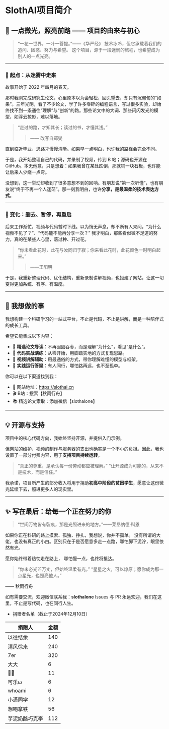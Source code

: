 # SlothAI项目简介
## 🍃 一点微光，照亮前路 —— 项目的由来与初心

> “一花一世界，一叶一菩提。”——《华严经》
>  技术冰冷，但它承载着我们的追问、困惑、努力与希望。
>  这个项目，源于一段迷惘的旅程，也希望成为别人的一点光亮。

------

### 🌿 起点：从迷雾中走来

故事开始于 2022 年四月的春天。

那时我刚完成研究生论文，心里原本以为会轻松，回头望去，却只有沉甸甸的“如果”。三年光阴，看了不少论文，学了许多零碎的编程语言，写过很多实验，却始终找不到一条通往“理解”与“创新”的路。那些论文中的大词、那些闪闪发光的模型，如浮云掠影，难以落地。 

> “走过的路，才知其长；读过的书，才懂其浅。”
>
> > —— 改写自郑燮

直到临近毕业，思路才慢慢清晰。如果早一点明白，也许我的路径会完全不同。

于是，我开始整理自己的代码，并录制了视频，传到 B 站；源码也开源在 GitHub。本无他意，只是想着：如果我曾在某处跌倒，那就铺一块石板，也许能让后来人少绕一点弯。

没想到，这一举动却收到了很多意想不到的回响。有朋友说“第一次听懂”，也有朋友说“终于不再一个人迷茫”。那一刻我明白，也许**分享，是最温柔的技术表达方式**。

------

### 🌸 变化：删去、暂停，再重启

后来工作渐忙，视频与代码暂时下线。以为悄无声息，却不断有人来问，“为什么视频不见了？”、“代码能不能再分享一次？”
 我才明白，那些看似微不足道的努力，真的在某些人心里，落过种、开过花。

> “你未看此花时，此花与汝同归于寂；你来看此花时，此花颜色一时明白起来。”
>
> > ——王阳明

于是，我重新整理代码、优化结构，重新录制讲解视频，也搭建了网站，让这一切变得更加系统、有序、有温度。

------

## 🌱 我想做的事

我想构建一个科研学习的一站式平台，不止是代码，不止是讲解，而是一种陪伴式的成长工具。

希望它能集成以下内容：

- 🧠 **精选论文导读**：不再囫囵吞枣，而是理解“为什么”，看见“是什么”。
- 🧰 **代码实战演练**：从零开始，用脚踏实地的方式复现思路。
- 🎥 **视频讲解辅助**：用最通俗的方式，带你理解难懂的模型与框架。
- 💬 **实践运行答疑**：有人同行，哪怕路再远，也不至孤单。

你可以在以下渠道找到我：

- 📍 网站地址：https://slothai.cn
- 🎬 B站：搜索【秋雨行舟】
- 📚 精选论文索取：添加微信【slothalone】

------

## 💡 开源与支持

项目中的核心代码方向，我始终坚持开源，并提供入门示例。

但网站的维护、视频的制作与服务器的支出也确实是一个不小的负担。因此，我也设置了一部分付费内容，用于**支持项目持续运转**。

> “真正的尊重，是承认每一份劳动都应被理解。”
>  “让开源成为可能的，从来不是技术，而是信任。”

我承诺，项目所产生的部分收入将用于捐助**初高中阶段的贫困学生**，愿意让这份微光延续下去，照进更多人的现实里。

------

## ✨ 写在最后：给每一个正在努力的你

> “世间万物皆有裂痕，那是光照进来的地方。”——莱昂纳德·科恩

如果你正在科研的路上摸索、孤独、挣扎，我想说，你并不孤单。
 没有所谓的大佬，也没有真正的小白。区别只在于是否愿意多走一点路，哪怕脚下泥泞，眼里依然有光。

愿你始终带着热忱走在路上，
 哪怕慢一点，也终将抵达。

> “你未必光芒万丈，但始终温柔有光。”
>  “星星之火，可以燎原；愿你成为那一点星光，也照亮他人。”

—— 秋雨行舟

如有需要交流，欢迎微信联系我：**slothalone**
 Issues 与 PR 永远欢迎，我们在这里，不止是写代码，也在同行人生。

























- 捐赠者名单（截止于2024年12月10日）

| 捐赠人   | 金额 |
| -------- | ---- |
| 以往结余 | 140  |
| 清风徐来 | 240  |
| 7er      | 320  |
|  大大    |  6  |
|🥺🥺     |  11 |
|可乐ω      |6    |
|whoami     |6    |
|小潇同学    |12   |
|想喝拿铁  | 56|
|芋泥奶酪巧克李 |112 |

